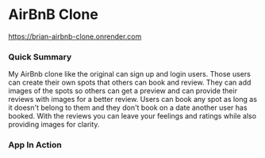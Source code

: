 # AirBnB Clone

https://brian-airbnb-clone.onrender.com

[airbnb-dbdiagram]: /frontend//images/airbnb_dbdiagram.png

### Quick Summary

My AirBnb clone like the original can sign up and login users. Those users can create their own spots that others can book and review. They can add images of the spots so others can get a preview and can provide their reviews with images for a better review. Users can book any spot as long as it doesn't belong to them and they don't book on a date another user has booked. With the reviews you can leave your feelings and ratings while also providing images for clarity.

### App In Action
